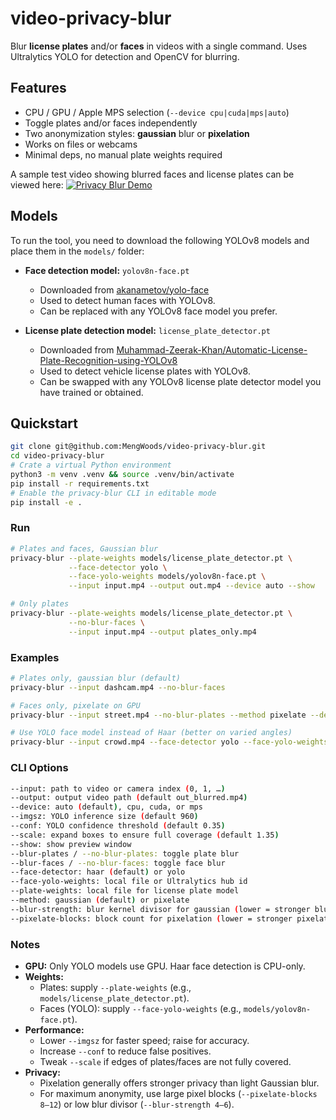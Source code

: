 # video-privacy-blur

Blur **license plates** and/or **faces** in videos with a single command.
Uses Ultralytics YOLO for detection and OpenCV for blurring.

## Features
- CPU / GPU / Apple MPS selection (`--device cpu|cuda|mps|auto`)
- Toggle plates and/or faces independently
- Two anonymization styles: **gaussian** blur or **pixelation**
- Works on files or webcams
- Minimal deps, no manual plate weights required

A sample test video showing blurred faces and license plates can be viewed here:
[![Privacy Blur Demo](https://youtu.be/-6z75e1SBrk/0.jpg)](https://youtu.be/-6z75e1SBrk)


## Models

To run the tool, you need to download the following YOLOv8 models and place them in the `models/` folder:

- **Face detection model:** `yolov8n-face.pt`
  - Downloaded from [akanametov/yolo-face](https://github.com/akanametov/yolo-face)
  - Used to detect human faces with YOLOv8.
  - Can be replaced with any YOLOv8 face model you prefer.

- **License plate detection model:** `license_plate_detector.pt`
  - Downloaded from [Muhammad-Zeerak-Khan/Automatic-License-Plate-Recognition-using-YOLOv8](https://github.com/Muhammad-Zeerak-Khan/Automatic-License-Plate-Recognition-using-YOLOv8)
  - Used to detect vehicle license plates with YOLOv8.
  - Can be swapped with any YOLOv8 license plate detector model you have trained or obtained.


## Quickstart

```bash
git clone git@github.com:MengWoods/video-privacy-blur.git
cd video-privacy-blur
# Crate a virtual Python environment
python3 -m venv .venv && source .venv/bin/activate
pip install -r requirements.txt
# Enable the privacy-blur CLI in editable mode
pip install -e .
```

### Run

```bash
# Plates and faces, Gaussian blur
privacy-blur --plate-weights models/license_plate_detector.pt \
             --face-detector yolo \
             --face-yolo-weights models/yolov8n-face.pt \
             --input input.mp4 --output out.mp4 --device auto --show

# Only plates
privacy-blur --plate-weights models/license_plate_detector.pt \
             --no-blur-faces \
             --input input.mp4 --output plates_only.mp4
```

### Examples

```bash
# Plates only, gaussian blur (default)
privacy-blur --input dashcam.mp4 --no-blur-faces

# Faces only, pixelate on GPU
privacy-blur --input street.mp4 --no-blur-plates --method pixelate --device cuda

# Use YOLO face model instead of Haar (better on varied angles)
privacy-blur --input crowd.mp4 --face-detector yolo --face-yolo-weights models/yolov8n-face.pt

```

### CLI Options

```bash
--input: path to video or camera index (0, 1, …)
--output: output video path (default out_blurred.mp4)
--device: auto (default), cpu, cuda, or mps
--imgsz: YOLO inference size (default 960)
--conf: YOLO confidence threshold (default 0.35)
--scale: expand boxes to ensure full coverage (default 1.35)
--show: show preview window
--blur-plates / --no-blur-plates: toggle plate blur
--blur-faces / --no-blur-faces: toggle face blur
--face-detector: haar (default) or yolo
--face-yolo-weights: local file or Ultralytics hub id
--plate-weights: local file for license plate model
--method: gaussian (default) or pixelate
--blur-strength: blur kernel divisor for gaussian (lower = stronger blur)
--pixelate-blocks: block count for pixelation (lower = stronger pixelation)
```

### Notes

- **GPU:** Only YOLO models use GPU. Haar face detection is CPU-only.
- **Weights:**
  - Plates: supply `--plate-weights` (e.g., `models/license_plate_detector.pt`).
  - Faces (YOLO): supply `--face-yolo-weights` (e.g., `models/yolov8n-face.pt`).
- **Performance:**
  - Lower `--imgsz` for faster speed; raise for accuracy.
  - Increase `--conf` to reduce false positives.
  - Tweak `--scale` if edges of plates/faces are not fully covered.
- **Privacy:**
  - Pixelation generally offers stronger privacy than light Gaussian blur.
  - For maximum anonymity, use large pixel blocks (`--pixelate-blocks 8–12`) or low blur divisor (`--blur-strength 4–6`).
